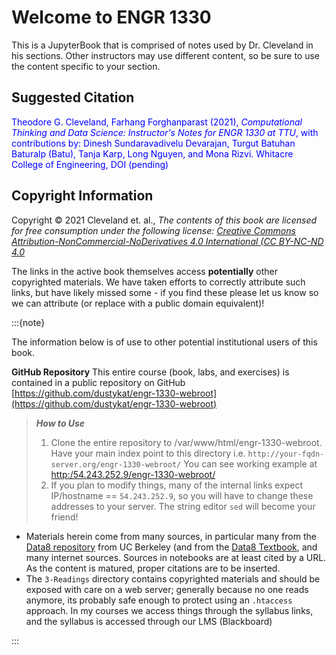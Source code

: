 # Welcome to ENGR 1330 

This is a JupyterBook that is comprised of notes used by Dr. Cleveland in his sections.  Other instructors may use different content, so be sure to use the content specific to your section.

## Suggested Citation

<font color=blue>Theodore G. Cleveland, Farhang Forghanparast (2021), *Computational Thinking and Data Science: Instructor's Notes for ENGR 1330 at TTU*, with contributions by: Dinesh Sundaravadivelu Devarajan, Turgut Batuhan Baturalp (Batu), Tanja Karp, Long Nguyen, and Mona Rizvi. Whitacre College of Engineering, DOI (pending) <!--[Active Copy](http://54.243.252.9/engr-1330-webroot/engr1330jb/_build/html/intro.html)--></font>

## Copyright Information
Copyright © 2021 Cleveland et. al., *The contents of this book are licensed for free consumption under the following license: [Creative Commons Attribution-NonCommercial-NoDerivatives 4.0 International (CC BY-NC-ND 4.0](https://creativecommons.org/licenses/by-nc-nd/4.0/)*

The links in the active book themselves access **potentially** other copyrighted materials.  We have taken efforts to correctly attribute such links, but have likely missed some - if you find these please let us know so we can attribute (or replace with a public domain equivalent)!

:::{note}

The information below is of use to other potential institutional users of this book. 

**GitHub Repository**
This entire course (book, labs, and exercises) is contained in a public repository on GitHub [https://github.com/dustykat/engr-1330-webroot](https://github.com/dustykat/engr-1330-webroot)

>***How to Use***
>1. Clone the entire repository to /var/www/html/engr-1330-webroot.  Have your main index point to this directory i.e. `http://your-fqdn-server.org/engr-1330-webroot/` You can see working example at [http:/54.243.252.9/engr-1330-webroot/](http:/54.243.252.9/engr-1330-webroot/)
>2. If you plan to modify things, many of the internal links expect IP/hostname == `54.243.252.9`, so you will have to change these addresses to your server.  The string editor `sed` will become your friend!

- Materials herein come from many sources, in particular many from the [Data8 repository](https://github.com/data-8/textbook) from UC Berkeley (and from the [Data8 Textbook](http://data8.org/zero-to-data-8/textbook.html), and many internet sources.  Sources in notebooks are at least cited by a URL.  As the content is matured, proper citations are to be inserted.
- The `3-Readings` directory contains copyrighted materials and should be exposed with care on a web server; generally because no one reads anymore, its probably safe enough to protect using an `.htaccess` approach. In my courses we access things through the syllabus links, and the syllabus is accessed through our LMS (Blackboard)

:::

<!--Below is a code block.  This JupyterBook is not interactive but the code blocks should cut-and-paste and run in a Jupyter Notebook.:

```
# example script
m = 1000 #kg
c = 290000 #m/sec
e = mc^2
print('energy = ',round(e,3),' Newton-meters')
# end of example
```
-->

